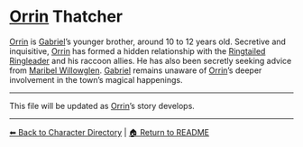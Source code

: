 # [Orrin](characters/family/orrin-thatcher.md) Thatcher

[Orrin](characters/family/orrin-thatcher.md) is [Gabriel](gabriel.md)’s younger brother, around 10 to 12 years old. Secretive and inquisitive, [Orrin](characters/family/orrin-thatcher.md) has formed a hidden relationship with the [Ringtailed Ringleader](characters/npcs/ringtailed-ringleader.md) and his raccoon allies. He has also been secretly seeking advice from [Maribel Willowglen](characters/family/maribel-willowglen.md). [Gabriel](gabriel.md) remains unaware of [Orrin](characters/family/orrin-thatcher.md)’s deeper involvement in the town’s magical happenings.

---
This file will be updated as [Orrin](characters/family/orrin-thatcher.md)’s story develops.

---

[⬅ Back to Character Directory](../characters/character-directory.md) | [🏠 Return to README](../README.md)
